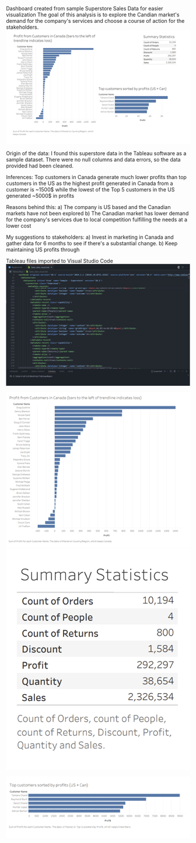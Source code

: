 Dashboard created from sample Superstore Sales Data for easier visualization
The goal of this analysis is to explore the Candian market's demand for the company's services 
and choose a course of action for the stakeholders.
![alt text](image-1.png)

Origin of the data:
I found this superstore data in the Tableau software as a sample dataset.
There were no null columns and data errors, so the data provided had been cleaned.

Inferences:
Top customers in Canada generate much lower profits than top customers in the US 
as the highest profit generated in Canada from a customer is ~1500$ while the 
lowest of the Top 5 customers in the US generated ~5000$ in profits 

Reasons behind this:
a) The company is US based and the Canadian markets have not been explored
b) The Canadian market has lower demand for the company's services due to local competition fulfilling the needs at a lower cost

My suggestions to stakeholders:
a) Invest in marketing in Canada and gather data for 6 months to see if there's a substantial change.
b) Keep maintaining US profits through 

Tableau files imported to Visual Studio Code
![alt text](image-5.png)

![alt text](image-4.png)
![alt text](image-3.png)

![alt text](image-2.png)
